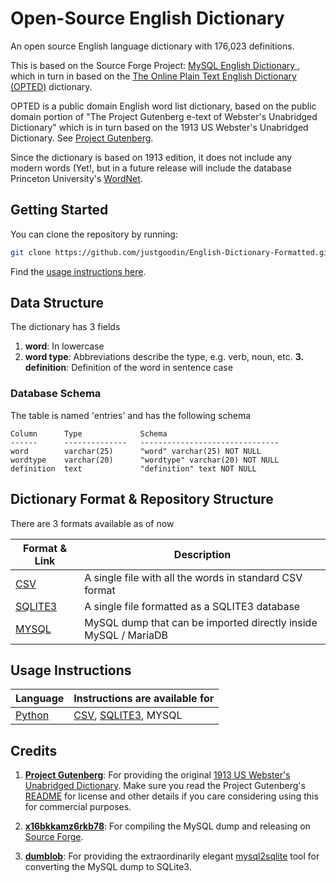 # Open-Source English Dictionary

An open source English language dictionary with 176,023 definitions. 

This is based on the Source Forge Project: [MySQL English Dictionary ](https://sourceforge.net/projects/mysqlenglishdictionary/), which in turn in based on the [The Online Plain Text English Dictionary (OPTED)](http://www.mso.anu.edu.au/~ralph/OPTED/) dictionary.

OPTED is a public domain English word list dictionary, based on the public domain portion of "The Project Gutenberg e-text of Webster's Unabridged Dictionary" which is in turn based on the 1913 US Webster's Unabridged Dictionary. See [Project Gutenberg](https://www.gutenberg.org/). 

Since the dictionary is based on 1913 edition, it does not include any modern words (Yet!, but in a future release will include the database Princeton University's [WordNet](https://wordnet.princeton.edu/download/current-version).

## Getting Started

You can clone the repository by running:

```bash
git clone https://github.com/justgoodin/English-Dictionary-Formatted.git
```

Find the [usage instructions here](https://github.com/UberPython/English-Dictionary-Open-Source/blob/main/USAGE.md).

## Data Structure

The dictionary has 3 fields

1. **word**: In lowercase
2. **word type**: Abbreviations describe the type, e.g. verb, noun, etc.
**3. definition**: Definition of the word in sentence case

### Database Schema

The table is named 'entries' and has the following schema

```sqlite
Column      Type             Schema
------      --------------   -------------------------------
word        varchar(25)      "word" varchar(25) NOT NULL
wordtype    varchar(20)      "wordtype" varchar(20) NOT NULL  
definition  text             "definition" text NOT NULL
```

## Dictionary Format & Repository Structure

There are 3 formats available as of now

| Format & Link                                                | Description                                                  |
| ------------------------------------------------------------ | ------------------------------------------------------------ |
| [CSV](https://github.com/UberPython/English-Dictionary-Open-Source/tree/main/csv) | A single file with all the words in standard CSV format      |
| [SQLITE3](https://github.com/UberPython/English-Dictionary-Open-Source/tree/main/sqlite3) | A single file formatted as a SQLITE3 database                |
| [MYSQL](https://github.com/UberPython/English-Dictionary-Open-Source/tree/main/mysql) | MySQL dump that can be imported directly inside MySQL / MariaDB |

## Usage Instructions

| Language                                                     | Instructions are available for                               |
| ------------------------------------------------------------ | ------------------------------------------------------------ |
| [Python](https://github.com/UberPython/English-Dictionary-Open-Source/blob/main/USAGE.md#python) | [CSV](https://github.com/UberPython/English-Dictionary-Open-Source/blob/main/USAGE.md#csv), [SQLITE3](https://github.com/UberPython/English-Dictionary-Open-Source/blob/main/USAGE.md#sqlite3), MYSQL |

## Credits

1. **[Project Gutenberg](https://www.gutenberg.org/)**: For providing the original [1913 US Webster's Unabridged Dictionary](https://www.gutenberg.org/ebooks/29765). Make sure you read the Project Gutenberg's [README](https://www.gutenberg.org/files/29765/29765-ReadMe.txt) for license and other details if you care considering using this for commercial purposes.
2. **[x16bkkamz6rkb78](https://sourceforge.net/u/x16bkkamz6rkb78/profile/)**: For compiling the MySQL dump and releasing on [Source Forge](https://sourceforge.net/projects/mysqlenglishdictionary/).

3. **[dumblob](https://github.com/dumblob)**: For providing the extraordinarily elegant [mysql2sqlite](https://github.com/dumblob/mysql2sqlite) tool for converting the MySQL dump to SQLite3. 
